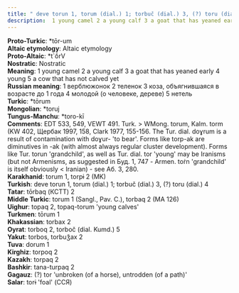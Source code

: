 ```yaml
---
title: " deve torun 1, torum (dial.) 1; torbuč (dial.) 3, (?) toru (dial.) 4"
description:  1 young camel 2 a young calf 3 a goat that has yeaned early 4 young 5 a cow that has not calved yet
---
```


<strong>Proto-Turkic</strong>:  *tōr-um<br>
<strong>Altaic etymology</strong>:  Altaic etymology<br>
<strong> Proto-Altaic</strong>:  *t`ṓrV<br>
<strong>Nostratic</strong>:  Nostratic<br>
<strong>Meaning</strong>:  1 young camel 2 a young calf 3 a goat that has yeaned early 4 young 5 a cow that has not calved yet<br>
<strong>Russian meaning</strong>:  1 верблюжонок 2 теленок 3 коза, объягнившаяся в возрасте до 1 года 4 молодой (о человеке, дереве) 5 нетель<br>
<strong>Turkic</strong>:  *tōrum<br>
<strong>Mongolian</strong>:  *toruj<br>
<strong>Tungus-Manchu</strong>:  *toro-kī<br>
<strong>Comments</strong>:  EDT 533, 549, VEWT 491. Turk. > WMong. torum, Kalm. torm (KW 402, Щербак 1997, 158, Clark 1977, 155-156. The Tur. dial. doɣrum is a result of contamination with doɣur- 'to bear'. Forms like torp-ak are diminutives in -ak (with almost always regular cluster development). Forms like Tur. torun 'grandchild', as well as Tur. dial. tor 'young' may be Iranisms (but not Armenisms, as suggested in Буд. 1, 747 - Armen. toṙn 'grandchild' is itself obviously < Iranian) - see Аб. 3, 280.<br>
<strong>Karakhanid</strong>:  torum 1, torpɨ 2 (MK)<br>
<strong>Turkish</strong>:  deve torun 1, torum (dial.) 1; torbuč (dial.) 3, (?) toru (dial.) 4<br>
<strong>Tatar</strong>:  tōrbaq (КСТТ) 2<br>
<strong>Middle Turkic</strong>:  torum 1 (Sangl., Pav. C.), torbaq 2 (MA 126)<br>
<strong>Uighur</strong>:  topaq 2, topaq-torum 'young calves'<br>
<strong>Turkmen</strong>:  tōrum 1<br>
<strong>Khakassian</strong>:  torbax 2<br>
<strong>Oyrat</strong>:  torboq 2, torboč (dial. Kumd.) 5<br>
<strong>Yakut</strong>:  torbos, torbuǯax 2<br>
<strong>Tuva</strong>:  dorum 1<br>
<strong>Kirghiz</strong>:  torpoq 2<br>
<strong>Kazakh</strong>:  torpaq 2<br>
<strong>Bashkir</strong>:  tana-turpaq 2<br>
<strong>Gagauz</strong>:  (?) tor 'unbroken (of a horse), untrodden (of a path)'<br>
<strong>Salar</strong>:  torɨ 'foal' (ССЯ)<br>


